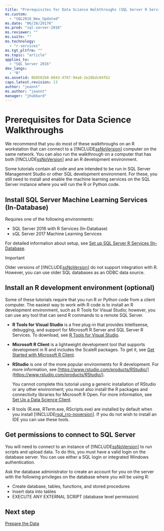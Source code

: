 ```yaml
---
title: "Prerequisites for Data Science Walkthroughs (SQL Server R Services) | Microsoft Docs"
ms.custom: 
  - "SQL2016_New_Updated"
ms.date: "06/28/20176"
ms.prod: "sql-server-2016"
ms.reviewer: ""
ms.suite: ""
ms.technology: 
  - "r-services"
ms.tgt_pltfrm: ""
ms.topic: "article"
applies_to: 
  - "SQL Server 2016"
dev_langs: 
  - "R"
ms.assetid: 0b0582b8-8843-4787-94a8-2e28bdc04fb2
caps.latest.revision: 13
author: "jeannt"
ms.author: "jeannt"
manager: "jhubbard"
---
```

# Prerequisites for Data Science Walkthroughs

We recommend that you do most of these walkthroughs on an R workstation that can connect to a [!INCLUDE[ssNoVersion](../../includes/ssnoversion-md.md)] computer on the same network. You can also run the walkthrough on a computer that has both [!INCLUDE[ssNoVersion](../../includes/ssnoversion-md.md)] and an R development environment.

Some tutorials contain all code and are intended to be run in SQL Server Management Studio or other SQL development environment. For these, you still need to install and enable the machine learning services on the SQL Server instance where you will run the R or Python code.

## Install SQL Server Machine Learning Services (In-Database)

Requires one of the following environments:

+ SQL Server 2016 with R Services (In-Database)
+ sQL Server 2017 Machine Learning Services

For detailed information about setup, see [Set up  SQL Server R Services (In-Database](https://msdn.microsoft.com/library/mt696069.aspx).

> [!IMPORTANT]
> Older versions of [!INCLUDE[ssNoVersion](../../includes/ssnoversion-md.md)] do not support integration with R. However, you can use older SQL databases as an ODBC data source.

## Install an R development environment (optional)

Some of these tutorials require that you run R or Python code from a client computer. The easiest way to work with R code is to install an R development environment, such as R Tools for Visual Studio; however, you can use any tool that can send R commands to a remote SQL Server.

- **R Tools for Visual Studio** is a free plug-in that provides Intellisense, debugging, and support for Microsoft R Server and SQL Server R Services. To download, see [R Tools for Visual Studio](https://www.visualstudio.com/features/rtvs-vs.aspx).  
    
- **Microsoft R Client** is a lightweight development tool that supports development in R and includes the ScaleR packages. To get it, see [Get Started with Microsoft R Client](https://msdn.microsoft.com/microsoft-r/r-client-get-started).
  
- **RStudio** is one of the more popular environments for R development. For more information, see [https://www.rstudio.com/products/RStudio/](https://www.rstudio.com/products/RStudio/).  
  
    You cannot complete this tutorial using a generic installation of RStudio or any other environment; you must also install the R packages and connectivity libraries for Microsoft R Open. For more information, see [Set Up a Data Science Client](https://msdn.microsoft.com/library/mt696067.aspx).  

- R tools (R.exe, RTerm.exe, RScripts.exe) are installed by default when you install [!INCLUDE[rsql_rro-noversion](../../includes/rsql-rro-noversion-md.md)]. If you do not wish to install an IDE you can use these tools.  

## Get permissions to connect to SQL Server

You will need to connect to an instance of [!INCLUDE[ssNoVersion](../../includes/ssnoversion-md.md)] to run scripts and upload data. To do this, you must have a valid login on the database server.  You can use either a SQL login or integrated Windows authentication.

Ask the database administrator to create an account for you on the server with the following privileges on the database where you will be using R:

- Create database, tables, functions, and stored procedures
- Insert data into tables
- EXECUTE ANY EXTERNAL SCRIPT (database level permission)

## Next step

[Prepare the Data](/walkthrough-prepare-the-data.md)
